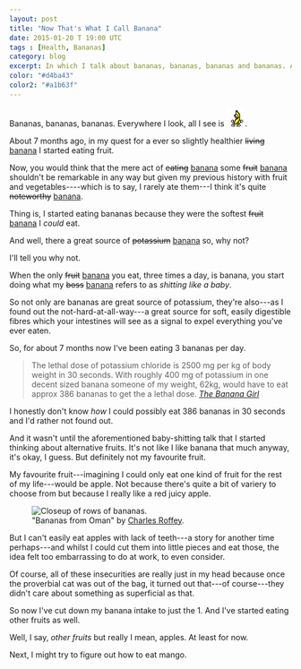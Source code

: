 ```yaml
---
layout: post
title: "Now That's What I Call Banana"
date: 2015-01-20 T 19:00 UTC
tags : [Health, Bananas]
category: blog
excerpt: In which I talk about bananas, bananas, bananas and bananas. Also bananas.
color: "#d4ba43"
color2: "#a1b63f"
---
```

Bananas, bananas, bananas. Everywhere I look, all I see is <img src="/assets/posts/2015/january/now-thats-what-i-call-banana/banana.gif" alt="bananas">.

About 7 months ago, in my quest for a ever so slightly healthier <del>living</del> <ins>banana</ins> I started eating fruit.

Now, you would think that the mere act of <del>eating</del> <ins>banana</ins> some <del>fruit</del> <ins>banana</ins> shouldn't be remarkable in any way but given my previous history with fruit and vegetables----which is to say, I rarely ate them---I think it's quite <del>noteworthy</del> <ins>banana</ins>.

Thing is, I started eating bananas because they were the softest <del>fruit</del> <ins>banana</ins> I *could* eat.

<p data-pullquote="My boss referred to it as ‘shitting like a baby’"></p>

And well, there a great source of <del>potassium</del> <ins>banana</ins> so, why not?

I'll tell you why not.

When the only <del>fruit</del> <ins>banana</ins> you eat, three times a day, is banana, you start doing what my <del>boss</del> <ins>banana</ins> refers to as *shitting like a baby*.

So not only are bananas are great source of potassium, they're also---as I found out the not-hard-at-all-way---a great source for soft, easily digestible fibres which your intestines will see as a signal to expel everything you've ever eaten.

So, for about 7 months now I've been eating 3 bananas per day.

> The lethal dose of potassium chloride is 2500 mg per kg of body weight in 30 seconds. With roughly 400 mg of potassium in one decent sized banana someone of my weight, 62kg, would have to eat approx 386 bananas to get the a lethal dose. <cite>[The Banana Girl][banana]</cite>

I honestly don't know *how* I could possibly eat 386 bananas in 30 seconds and I'd rather not found out.

And it wasn't until the aforementioned baby-shitting talk that I started thinking about alternative fruits. It's not like I like banana that much anyway, it's okay, I guess. But definitely not my favourite fruit.

My favourite fruit---imagining I could only eat one kind of fruit for the rest of my life---would be apple. Not because there's quite a bit of variery to choose from but because I really like a red juicy apple.

<figure>
	<img class="js-lazy-load" data-original="/assets/posts/2015/january/now-thats-what-i-call-banana/bananas-from-oman-by-charles-roffey.jpg" alt="Closeup of rows of bananas.">
	<figcaption>"Bananas from Oman" by <a href="https://www.flickr.com/photos/charlesfred/">Charles Roffey</a>.</figcaption>
</figure>

But I can't easily eat apples with lack of teeth---a story for another time perhaps---and whilst I could cut them into little pieces and eat those, the idea felt too embarrassing to do at work, to even consider.

Of course, all of these insecurities are really just in my head because once the proverbial cat was out of the bag, it turned out that---of course---they didn't care about something as superficial as that.

So now I've cut down my banana intake to just the 1. And I've started eating other fruits as well.

Well, I say, *other fruits* but really I mean, apples. At least for now.

Next, I might try to figure out how to eat mango.

[banana]: http://thebananagirl.com/potassium-overdose-on-30-bananas-a-day-2.php